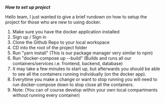 ***How to set up project***

Hello team, I just wanted to give a brief rundown on how to setup the project for those who are new to using docker.

1. Make sure you have the docker application installed
2. Sign up / Sign in
3. Clone the Github Repo to your local workspace
4. CD into the root of the project folder
5. Run "yarn install" (This is our package manager very similar to npm)
6. Run "docker-compose up --build" (Builds and runs all our containers/services i.e. frontend, backend, database)
7. It may take a few minutes to start up, but afterwards you should be able to see all the containers running individually (on the docker app).
9. Everytime you make a change or want to stop running you will need to run docker-compose down to stop close all the containers.
10. Note: (You can of course develop within your own local compartments without running every container)

